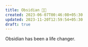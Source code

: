 ```yaml
---
title: Obsidian 🤘🏼
created: 2023-06-07T00:46:08+05:30
updated: 2023-11-20T12:59:54+05:30
draft: true
---
```


Obsidian has been a life changer. 
